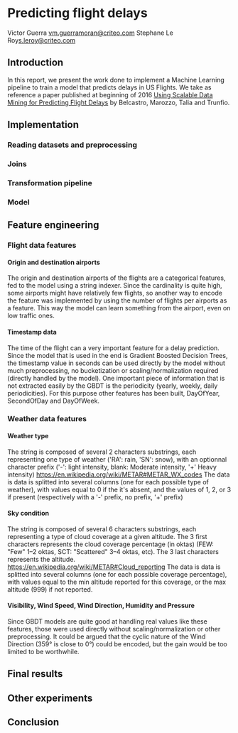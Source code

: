 # Predicting flight delays

Victor Guerra <vm.guerramoran@criteo.com>
Stephane Le Roy<s.leroy@criteo.com>

## Introduction

In this report, we present the work done to implement a Machine Learning pipeline to train a model that predicts delays in US Flights.
We take as reference a paper published at beginning of 2016 [Using Scalable Data Mining for Predicting Flight Delays](https://www.researchgate.net/publication/292539590_Using_Scalable_Data_Mining_for_Predicting_Flight_Delays) by Belcastro, Marozzo, Talia and Trunfio.


## Implementation

### Reading datasets and preprocessing
### Joins
### Transformation pipeline
### Model

## Feature engineering

### Flight data features

#### Origin and destination airports

The origin and destination airports of the flights are a categorical features, fed to the model using a string indexer.
Since the cardinality is quite high, some airports might have relatively few flights, so another way to encode the feature was implemented by using the number of flights per airports as a feature.
This way the model can learn something from the airport, even on low traffic ones.

#### Timestamp data

The time of the flight can a very important feature for a delay prediction.
Since the model that is used in the end is Gradient Boosted Decision Trees, the timestamp value in seconds can be used directly by the model without much preprocessing, no bucketization or scaling/normalization required (directly handled by the model).
One important piece of information that is not extracted easily by the GBDT is the periodicity (yearly, weekly, daily periodicities). For this purpose other features has been built, DayOfYear, SecondOfDay and DayOfWeek.

### Weather data features

#### Weather type

The string is composed of several 2 characters substrings, each representing one type of weather ('RA': rain, 'SN': snow), with an optionnal character prefix ('-': light intensity, blank: Moderate intensity, '+' Heavy intensity)
https://en.wikipedia.org/wiki/METAR#METAR_WX_codes
The data is data is splitted into several columns (one for each possible type of weather), with values equal to 0 if the it's absent, and the values of 1, 2, or 3 if present (respectively with a '-' prefix, no prefix, '+' prefix)

#### Sky condition

The string is composed of several 6 characters substrings, each representing a type of cloud coverage at a given altitude.
The 3 first characters represents the cloud coverage percentage (in oktas) (FEW: "Few" 1–2 oktas, SCT: "Scattered" 3–4 oktas, etc).
The 3 last characters represents the altitude.
https://en.wikipedia.org/wiki/METAR#Cloud_reporting
The data is data is splitted into several columns (one for each possible coverage percentage), with values equal to the min altitude reported for this coverage, or the max altitude (999) if not reported.

#### Visibility, Wind Speed, Wind Direction, Humidity and Pressure

Since GBDT models are quite good at handling real values like these features, those were used directly without scaling/normalization or other preprocessing.
It could be argued that the cyclic nature of the Wind Direction (359° is close to 0°) could be encoded, but the gain would be too limited to be worthwhile.

## Final results

## Other experiments

## Conclusion
